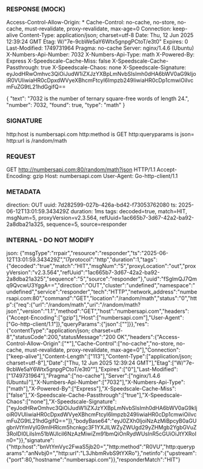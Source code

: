 ### RESPONSE (MOCK) ###
Access-Control-Allow-Origin: *
Cache-Control: no-cache, no-store\, no-cache\, must-revalidate\, proxy-revalidate\, max-age=0
Connection: keep-alive
Content-Type: application/json; charset=utf-8
Date: Thu\, 12 Jun 2025 12:39:24 GMT
Etag: W/"7e-9cbWe5aY6Wtx5gnpgPCtoT/e3t0"
Expires: 0
Last-Modified: 1749731964
Pragma: no-cache
Server: nginx/1.4.6 (Ubuntu)
X-Numbers-Api-Number: 7032
X-Numbers-Api-Type: math
X-Powered-By: Express
X-Speedscale-Cache-Miss: false
X-Speedscale-Cache-Passthrough: true
X-Speedscale-Chaos: none
X-Speedscale-Signature: eyJodHRwOmhvc3QiOiJudW1iZXJzYXBpLmNvbSIsImh0dHA6bWV0aG9kIjoiR0VUIiwiaHR0cDpxdWVyeXBhcmFtcyI6Impzb249IiwiaHR0cDp1cmwiOiIvcmFuZG9tL21hdGgifQ==

{
  "text": "7032 is the number of ternary square-free words of length 24.",
  "number": 7032,
  "found": true,
  "type": "math"
}

### SIGNATURE ###
http:host is numbersapi.com
http:method is GET
http:queryparams is json=
http:url is /random/math

### REQUEST ###
GET http://numbersapi.com:80/random/math?json HTTP/1.1
Accept-Encoding: gzip
Host: numbersapi.com
User-Agent: Go-http-client/1.1


### METADATA ###
direction: OUT
uuid: 7d282599-027b-426a-bd42-f73053762080
ts: 2025-06-12T13:01:59.343429Z
duration: 1ms
tags: decoded=true, match=HIT, msgNum=5, proxyVersion=v2.3.564, refUuid=1ac665b7-3d67-42a2-ba92-2a8dba21a325, sequence=5, source=responder

### INTERNAL - DO NOT MODIFY ###
json: {"msgType":"rrpair","resource":"responder","ts":"2025-06-12T13:01:59.343429Z","l7protocol":"http","duration":1,"tags":{"decoded":"true","match":"HIT","msgNum":"5","proxyLocation":"out","proxyVersion":"v2.3.564","refUuid":"1ac665b7-3d67-42a2-ba92-2a8dba21a325","sequence":"5","source":"responder"},"uuid":"fSglmQJ7Qmq9QvcwU3YggA==","direction":"OUT","cluster":"undefined","namespace":"undefined","service":"responder","tech":"HTTP","network_address":"numbersapi.com:80","command":"GET","location":"/random/math","status":"0","http":{"req":{"url":"/random/math","uri":"/random/math?json","version":"1.1","method":"GET","host":"numbersapi.com","headers":{"Accept-Encoding":["gzip"],"Host":["numbersapi.com"],"User-Agent":["Go-http-client/1.1"]},"queryParams":{"json":[""]}},"res":{"contentType":"application/json; charset=utf-8","statusCode":200,"statusMessage":"200 OK","headers":{"Access-Control-Allow-Origin":["*"],"Cache-Control":["no-cache","no-store, no-cache, must-revalidate, proxy-revalidate, max-age=0"],"Connection":["keep-alive"],"Content-Length":["113"],"Content-Type":["application/json; charset=utf-8"],"Date":["Thu, 12 Jun 2025 12:39:24 GMT"],"Etag":["W/\"7e-9cbWe5aY6Wtx5gnpgPCtoT/e3t0\""],"Expires":["0"],"Last-Modified":["1749731964"],"Pragma":["no-cache"],"Server":["nginx/1.4.6 (Ubuntu)"],"X-Numbers-Api-Number":["7032"],"X-Numbers-Api-Type":["math"],"X-Powered-By":["Express"],"X-Speedscale-Cache-Miss":["false"],"X-Speedscale-Cache-Passthrough":["true"],"X-Speedscale-Chaos":["none"],"X-Speedscale-Signature":["eyJodHRwOmhvc3QiOiJudW1iZXJzYXBpLmNvbSIsImh0dHA6bWV0aG9kIjoiR0VUIiwiaHR0cDpxdWVyeXBhcmFtcyI6Impzb249IiwiaHR0cDp1cmwiOiIvcmFuZG9tL21hdGgifQ=="]},"bodyBase64":"eyJ0ZXh0IjoiNzAzMiBpcyB0aGUgbnVtYmVyIG9mIHRlcm5hcnkgc3F1YXJlLWZyZWUgd29yZHMgb2YgbGVuZ3RoIDI0LiIsIm51bWJlciI6NzAzMiwiZm91bmQiOnRydWUsInR5cGUiOiJtYXRoIn0="}},"signature":{"http:host":"bnVtYmVyc2FwaS5jb20=","http:method":"R0VU","http:queryparams":"anNvbj0=","http:url":"L3JhbmRvbS9tYXRo"},"netinfo":{"upstream":{"port":80,"hostname":"numbersapi.com"}},"responderMatch":"HIT"}
